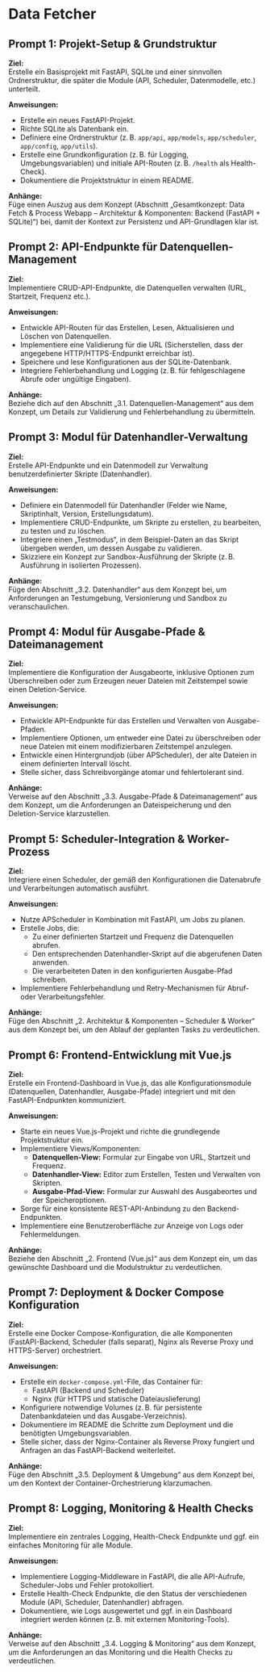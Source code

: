 # Data Fetcher

## Prompt 1: Projekt-Setup & Grundstruktur

**Ziel:**  
Erstelle ein Basisprojekt mit FastAPI, SQLite und einer sinnvollen Ordnerstruktur, die später die Module (API, Scheduler, Datenmodelle, etc.) unterteilt.

**Anweisungen:**

- Erstelle ein neues FastAPI-Projekt.
- Richte SQLite als Datenbank ein.
- Definiere eine Ordnerstruktur (z. B. `app/api`, `app/models`, `app/scheduler`, `app/config`, `app/utils`).
- Erstelle eine Grundkonfiguration (z. B. für Logging, Umgebungsvariablen) und initiale API-Routen (z. B. `/health` als Health-Check).
- Dokumentiere die Projektstruktur in einem README.

**Anhänge:**  
Füge einen Auszug aus dem Konzept (Abschnitt „Gesamtkonzept: Data Fetch & Process Webapp – Architektur & Komponenten: Backend (FastAPI + SQLite)“) bei, damit der Kontext zur Persistenz und API-Grundlagen klar ist.

## Prompt 2: API-Endpunkte für Datenquellen-Management

**Ziel:**  
Implementiere CRUD-API-Endpunkte, die Datenquellen verwalten (URL, Startzeit, Frequenz etc.).

**Anweisungen:**

- Entwickle API-Routen für das Erstellen, Lesen, Aktualisieren und Löschen von Datenquellen.
- Implementiere eine Validierung für die URL (Sicherstellen, dass der angegebene HTTP/HTTPS-Endpunkt erreichbar ist).
- Speichere und lese Konfigurationen aus der SQLite-Datenbank.
- Integriere Fehlerbehandlung und Logging (z. B. für fehlgeschlagene Abrufe oder ungültige Eingaben).

**Anhänge:**  
Beziehe dich auf den Abschnitt „3.1. Datenquellen-Management“ aus dem Konzept, um Details zur Validierung und Fehlerbehandlung zu übermitteln.

## Prompt 3: Modul für Datenhandler-Verwaltung

**Ziel:**  
Erstelle API-Endpunkte und ein Datenmodell zur Verwaltung benutzerdefinierter Skripte (Datenhandler).

**Anweisungen:**

- Definiere ein Datenmodell für Datenhandler (Felder wie Name, Skriptinhalt, Version, Erstellungsdatum).
- Implementiere CRUD-Endpunkte, um Skripte zu erstellen, zu bearbeiten, zu testen und zu löschen.
- Integriere einen „Testmodus“, in dem Beispiel-Daten an das Skript übergeben werden, um dessen Ausgabe zu validieren.
- Skizziere ein Konzept zur Sandbox-Ausführung der Skripte (z. B. Ausführung in isolierten Prozessen).

**Anhänge:**  
Füge den Abschnitt „3.2. Datenhandler“ aus dem Konzept bei, um Anforderungen an Testumgebung, Versionierung und Sandbox zu veranschaulichen.

## Prompt 4: Modul für Ausgabe-Pfade & Dateimanagement

**Ziel:**  
Implementiere die Konfiguration der Ausgabeorte, inklusive Optionen zum Überschreiben oder zum Erzeugen neuer Dateien mit Zeitstempel sowie einen Deletion-Service.

**Anweisungen:**

- Entwickle API-Endpunkte für das Erstellen und Verwalten von Ausgabe-Pfaden.
- Implementiere Optionen, um entweder eine Datei zu überschreiben oder neue Dateien mit einem modifizierbaren Zeitstempel anzulegen.
- Entwickle einen Hintergrundjob (über APScheduler), der alte Dateien in einem definierten Intervall löscht.
- Stelle sicher, dass Schreibvorgänge atomar und fehlertolerant sind.

**Anhänge:**  
Verweise auf den Abschnitt „3.3. Ausgabe-Pfade & Dateimanagement“ aus dem Konzept, um die Anforderungen an Dateispeicherung und den Deletion-Service klarzustellen.

## Prompt 5: Scheduler-Integration & Worker-Prozess

**Ziel:**  
Integriere einen Scheduler, der gemäß den Konfigurationen die Datenabrufe und Verarbeitungen automatisch ausführt.

**Anweisungen:**

- Nutze APScheduler in Kombination mit FastAPI, um Jobs zu planen.
- Erstelle Jobs, die:
  - Zu einer definierten Startzeit und Frequenz die Datenquellen abrufen.
  - Den entsprechenden Datenhandler-Skript auf die abgerufenen Daten anwenden.
  - Die verarbeiteten Daten in den konfigurierten Ausgabe-Pfad schreiben.
- Implementiere Fehlerbehandlung und Retry-Mechanismen für Abruf- oder Verarbeitungsfehler.

**Anhänge:**  
Füge den Abschnitt „2. Architektur & Komponenten – Scheduler & Worker“ aus dem Konzept bei, um den Ablauf der geplanten Tasks zu verdeutlichen.

## Prompt 6: Frontend-Entwicklung mit Vue.js

**Ziel:**  
Erstelle ein Frontend-Dashboard in Vue.js, das alle Konfigurationsmodule (Datenquellen, Datenhandler, Ausgabe-Pfade) integriert und mit den FastAPI-Endpunkten kommuniziert.

**Anweisungen:**

- Starte ein neues Vue.js-Projekt und richte die grundlegende Projektstruktur ein.
- Implementiere Views/Komponenten:
  - **Datenquellen-View:** Formular zur Eingabe von URL, Startzeit und Frequenz.
  - **Datenhandler-View:** Editor zum Erstellen, Testen und Verwalten von Skripten.
  - **Ausgabe-Pfad-View:** Formular zur Auswahl des Ausgabeortes und der Speicheroptionen.
- Sorge für eine konsistente REST-API-Anbindung zu den Backend-Endpunkten.
- Implementiere eine Benutzeroberfläche zur Anzeige von Logs oder Fehlermeldungen.

**Anhänge:**  
Beziehe den Abschnitt „2. Frontend (Vue.js)“ aus dem Konzept ein, um das gewünschte Dashboard und die Modulstruktur zu verdeutlichen.

## Prompt 7: Deployment & Docker Compose Konfiguration

**Ziel:**  
Erstelle eine Docker Compose-Konfiguration, die alle Komponenten (FastAPI-Backend, Scheduler (falls separat), Nginx als Reverse Proxy und HTTPS-Server) orchestriert.

**Anweisungen:**

- Erstelle ein `docker-compose.yml`-File, das Container für:
  - FastAPI (Backend und Scheduler)
  - Nginx (für HTTPS und statische Dateiauslieferung)
- Konfiguriere notwendige Volumes (z. B. für persistente Datenbankdateien und das Ausgabe-Verzeichnis).
- Dokumentiere im README die Schritte zum Deployment und die benötigten Umgebungsvariablen.
- Stelle sicher, dass der Nginx-Container als Reverse Proxy fungiert und Anfragen an das FastAPI-Backend weiterleitet.

**Anhänge:**  
Füge den Abschnitt „3.5. Deployment & Umgebung“ aus dem Konzept bei, um den Kontext der Container-Orchestrierung klarzumachen.

## Prompt 8: Logging, Monitoring & Health Checks

**Ziel:**  
Implementiere ein zentrales Logging, Health-Check Endpunkte und ggf. ein einfaches Monitoring für alle Module.

**Anweisungen:**

- Implementiere Logging-Middleware in FastAPI, die alle API-Aufrufe, Scheduler-Jobs und Fehler protokolliert.
- Erstelle Health-Check Endpunkte, die den Status der verschiedenen Module (API, Scheduler, Datenhandler) abfragen.
- Dokumentiere, wie Logs ausgewertet und ggf. in ein Dashboard integriert werden können (z. B. mit externen Monitoring-Tools).

**Anhänge:**  
Verweise auf den Abschnitt „3.4. Logging & Monitoring“ aus dem Konzept, um die Anforderungen an das Monitoring und die Health Checks zu verdeutlichen.
